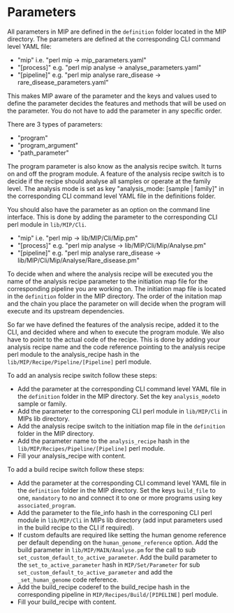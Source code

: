 # Parameters
All parameters in MIP are defined in the `definition` folder located in the MIP directory. The parameters are defined at the corresponding CLI command level YAML file:
 - "mip" i.e. "perl mip -> mip_parameters.yaml"
 - "[process]" e.g. "perl mip analyse -> analyse_parameters.yaml"
 - "[pipeline]" e.g. "perl mip analyse rare_disease -> rare_disease_parameters.yaml"

This makes MIP aware of the parameter and the keys and values used to define the parameter decides the features and methods that will be used on the parameter. You do not have to add the parameter in any specific order.

There are 3 types of parameters:
- "program"
- "program_argument"
- "path_parameter"

The program parameter is also know as the analysis recipe switch. It turns on and off the program module. A feature of the analysis recipe switch is to decide if the recipe should analyse all samples or operate at the family level. The analysis mode is set as key "analysis_mode: [sample | family]" in the corresponding CLI command level YAML file in the definitions folder.

You should also have the parameter as an option on the command line interface. This is done by adding the parameter to the corresponding CLI perl module in `lib/MIP/Cli`.
 - "mip" i.e. "perl mip -> lib/MIP/Cli/Mip.pm"
 - "[process]" e.g. "perl mip analyse -> lib/MIP/Cli/Mip/Analyse.pm"
 - "[pipeline]" e.g. "perl mip analyse rare_disease -> lib/MIP/Cli/Mip/Analyse/Rare_disease.pm"

To decide when and where the analysis recipe will be executed you the name of the analysis recipe parameter to the initiation map file for the corresponding pipeline you are working on. The initiation map file is located in the `definition` folder in the MIP directory. The order of the initation map and the chain you place the parameter on will decide when the program will execute and its upstream dependencies.

So far we have defined the features of the analysis recipe, added it to the CLI, and decided where and when to execute the program module. We also have to point to the actual code of the recipe. This is done by adding your analysis recipe name and the code reference pointing to the analysis recipe perl module to the analysis_recipe hash in the `lib/MIP/Recipe/Pipeline/[Pipeline]` perl module. 

To add an analysis recipe switch follow these steps:
 - Add the parameter at the corresponding CLI command level YAML file in the `definition` folder in the MIP directory. Set the key `analysis_mode`to sample or family.
 - Add the parameter to the corresponing CLI perl module in `lib/MIP/Cli` in MIPs lib directory.
 - Add the analysis recipe switch to the initiation map file in the `definition` folder in the MIP directory.
 - Add the parameter name to the `analysis_recipe` hash in the `lib/MIP/Recipes/Pipeline/[Pipeline]` perl module.
 - Fill your analysis_recipe with content.

To add a build recipe switch follow these steps:
 - Add the parameter at the corresponding CLI command level YAML file in the `definition` folder in the MIP directory. Set the keys `build_file` to one, `mandatory` to no and connect it to one or more programs using key `associated_program`.
 - Add the parameter to the file_info hash in the corresponing CLI perl module in `lib/MIP/Cli` in MIPs lib directory (add input parameters used in the build recipe to the CLI if required).
 - If custom defaults are required like setting the human genome reference per default depending on the `human_genome_reference` option. Add the build parameter in `lib/MIP/MAIN/Analyse.pm` for the call to sub `set_custom_default_to_active_parameter`. Add the build parameter to the `set_to_active_parameter` hash in `MIP/Set/Parameter` for sub `set_custom_default_to_active_parameter` and add the `_set_human_genome` code reference.
 - Add the build_recipe coderef to the build_recipe hash in the corresponding pipeline in `MIP/Recipes/Build/[PIPELINE]` perl module.
 - Fill your build_recipe with content. 
